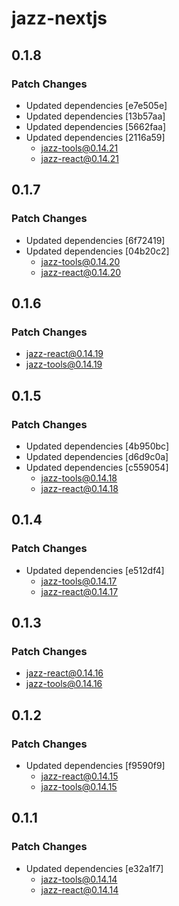 # jazz-nextjs

## 0.1.8

### Patch Changes

- Updated dependencies [e7e505e]
- Updated dependencies [13b57aa]
- Updated dependencies [5662faa]
- Updated dependencies [2116a59]
  - jazz-tools@0.14.21
  - jazz-react@0.14.21

## 0.1.7

### Patch Changes

- Updated dependencies [6f72419]
- Updated dependencies [04b20c2]
  - jazz-tools@0.14.20
  - jazz-react@0.14.20

## 0.1.6

### Patch Changes

- jazz-react@0.14.19
- jazz-tools@0.14.19

## 0.1.5

### Patch Changes

- Updated dependencies [4b950bc]
- Updated dependencies [d6d9c0a]
- Updated dependencies [c559054]
  - jazz-tools@0.14.18
  - jazz-react@0.14.18

## 0.1.4

### Patch Changes

- Updated dependencies [e512df4]
  - jazz-tools@0.14.17
  - jazz-react@0.14.17

## 0.1.3

### Patch Changes

- jazz-react@0.14.16
- jazz-tools@0.14.16

## 0.1.2

### Patch Changes

- Updated dependencies [f9590f9]
  - jazz-react@0.14.15
  - jazz-tools@0.14.15

## 0.1.1

### Patch Changes

- Updated dependencies [e32a1f7]
  - jazz-tools@0.14.14
  - jazz-react@0.14.14
